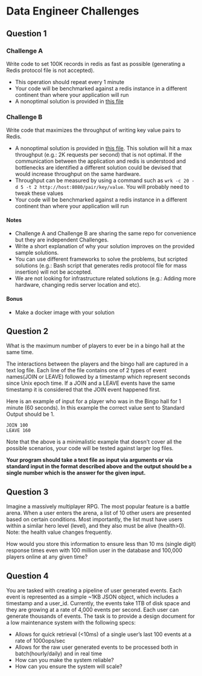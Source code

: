 # Data Engineer Challenges

## Question 1

### Challenge A

Write code to set 100K records in redis as fast as possible (generating a Redis protocol file is not accepted).
 - This operation should repeat every 1 minute
 - Your code will be benchmarked against a redis instance in a different continent than where your application will run
 - A nonoptimal solution is provided in [this file](src/main/java/com/uken/platform/interview/problem1/RedisService.java)

### Challenge B

Write code that maximizes the throughput of writing key value pairs to Redis.

 - A nonoptimal solution is provided in [this file](src/main/java/com/uken/platform/interview/problem2/RedisController.java). This solution will hit a max throughput (e.g.: 2K requests per second) that is not optimal. If the communication between the application and redis is understood and bottlenecks are identified a different solution could be devised that would increase throughput on the same hardware.
 - Throughput can be measured by using a command such as `wrk -c 20 -d 5 -t 2 http://host:8080/pair/key/value`. You will probably need to tweak these values
 - Your code will be benchmarked against a redis instance in a different continent than where your application will run

#### Notes ####
- Challenge A and Challenge B are sharing the same repo for convenience but they are independent Challenges.
- Write a short explanation of why your solution improves on the provided sample solutions.
- You can use different frameworks to solve the problems, but scripted solutions (e.g.: Bash script that generates redis protocol file for mass insertion) will not be accepted.
- We are not looking for infrastructure related solutions (e.g.: Adding more hardware, changing redis server location and etc).

#### Bonus ####
- Make a docker image with your solution

## Question 2

What is the maximum number of players to ever be in a bingo hall at the same time.

The interactions between the players and the bingo hall are captured in a text log file. Each line of the file contains one of 2 types of event names(JOIN or LEAVE) followed by a timestamp which represent seconds since Unix epoch time.
 If a JOIN and a LEAVE events have the same timestamp it is considered that the JOIN event happened first.

Here is an example of input for a player who was in the Bingo hall for 1 minute (60 seconds). In this example the correct value sent to Standard Output should be 1.

```
JOIN 100
LEAVE 160
```

Note that the above is a minimalistic example that doesn't cover all the possible scenarios, your code will be tested against larger log files.

**Your program should take a text file as input via arguments or via standard input in the format described above and the output should be a single number which is the answer for the given input.**


## Question 3

Imagine a massively multiplayer RPG.  The most popular feature is a battle arena.  When a user enters the arena, a list of 10 other users are presented based on certain conditions.  Most importantly, the list must have users within a similar hero level (level), and they also must be alive (health>0).  Note: the health value changes frequently.

How would you store this information to ensure less than 10 ms (single digit) response times even with 100 million user in the database and 100,000 players online at any given time?

## Question 4

You are tasked with creating a pipeline of user generated events. Each event is represented as a simple ~1KB JSON object, which includes a timestamp and a user_id. Currently, the events take 1TB of disk space and they are growing at a rate of 4,000 events per second. Each user can generate thousands of events. The task is to provide a design document for a low maintenance system with the following specs:
 - Allows for quick retrieval (<10ms) of a single user’s last 100 events at a rate of 1000ops/sec
 - Allows for the raw user generated events to be processed both in batch(hourly/daily) and in real time
 - How can you make the system reliable?
 - How can you ensure the system will scale?
